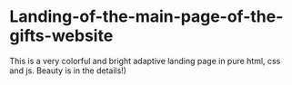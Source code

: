 # Landing-of-the-main-page-of-the-gifts-website

This is a very colorful and bright adaptive landing page in pure html, css and js. Beauty is in the details!)
